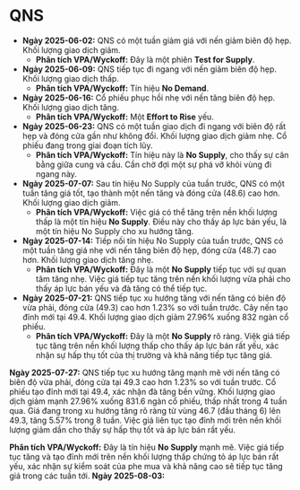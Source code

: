 # QNS

- **Ngày 2025-06-02:** QNS có một tuần giảm giá với nến giảm biên độ hẹp. Khối lượng giao dịch giảm.
    - **Phân tích VPA/Wyckoff:** Đây là một phiên **Test for Supply**.
- **Ngày 2025-06-09:** QNS tiếp tục đi ngang với nến giảm biên độ hẹp. Khối lượng giao dịch thấp.
    - **Phân tích VPA/Wyckoff:** Tín hiệu **No Demand**.
- **Ngày 2025-06-16:** Cổ phiếu phục hồi nhẹ với nến tăng biên độ hẹp. Khối lượng giao dịch tăng.
    - **Phân tích VPA/Wyckoff:** Một **Effort to Rise** yếu.
- **Ngày 2025-06-23:** QNS có một tuần giao dịch đi ngang với biên độ rất hẹp và đóng cửa gần như không đổi. Khối lượng giao dịch giảm nhẹ. Cổ phiếu đang trong giai đoạn tích lũy.
    - **Phân tích VPA/Wyckoff:** Tín hiệu này là **No Supply**, cho thấy sự cân bằng giữa cung và cầu. Cần chờ đợi một sự phá vỡ khỏi vùng đi ngang này.
- **Ngày 2025-07-07:** Sau tín hiệu No Supply của tuần trước, QNS có một tuần tăng giá tốt, tạo thành một nến tăng và đóng cửa (48.6) cao hơn. Khối lượng giao dịch giảm.
    - **Phân tích VPA/Wyckoff:** Việc giá có thể tăng trên nền khối lượng thấp là một tín hiệu **No Supply**. Điều này cho thấy áp lực bán yếu, là một tín hiệu No Supply cho xu hướng tăng.
- **Ngày 2025-07-14:** Tiếp nối tín hiệu No Supply của tuần trước, QNS có một tuần tăng giá nhẹ với nến tăng biên độ hẹp, đóng cửa (48.7) cao hơn. Khối lượng giao dịch tăng nhẹ.
    - **Phân tích VPA/Wyckoff:** Đây là một **No Supply** tiếp tục với sự quan tâm tăng nhẹ. Việc giá tiếp tục tăng trên nền khối lượng vừa phải cho thấy áp lực bán yếu và đà tăng có thể tiếp tục.
- **Ngày 2025-07-21:** QNS tiếp tục xu hướng tăng với nến tăng có biên độ vừa phải, đóng cửa (49.3) cao hơn 1.23% so với tuần trước. Cây nến tạo đỉnh mới tại 49.4. Khối lượng giao dịch giảm 27.96% xuống 832 ngàn cổ phiếu.
    - **Phân tích VPA/Wyckoff:** Đây là một **No Supply** rõ ràng. Việk giá tiếp tục tăng trên nền khối lượng thấp cho thấy áp lực bán rất yếu, xác nhận sự hấp thụ tốt của thị trường và khả năng tiếp tục tăng giá.


**Ngày 2025-07-27:** QNS tiếp tục xu hướng tăng mạnh mẽ với nến tăng có biên độ vừa phải, đóng cửa tại 49.3 cao hơn 1.23% so với tuần trước. Cổ phiếu tạo đỉnh mới tại 49.4, xác nhận đà tăng bền vững. Khối lượng giao dịch giảm mạnh 27.96% xuống 831.6 ngàn cổ phiếu, thấp nhất trong 4 tuần qua. Giá đang trong xu hướng tăng rõ ràng từ vùng 46.7 (đầu tháng 6) lên 49.3, tăng 5.57% trong 8 tuần. Việc giá liên tục tạo đỉnh mới trên nền khối lượng giảm dần cho thấy sự hấp thụ tốt và áp lực bán rất yếu.

**Phân tích VPA/Wyckoff:** Đây là tín hiệu **No Supply** mạnh mẽ. Việc giá tiếp tục tăng và tạo đỉnh mới trên nền khối lượng thấp chứng tỏ áp lực bán rất yếu, xác nhận sự kiểm soát của phe mua và khả năng cao sẽ tiếp tục tăng giá trong các tuần tới.
**Ngày 2025-08-03:**
